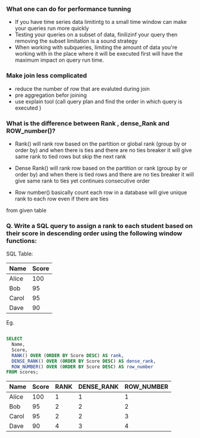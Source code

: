 ### What one can do  for performance tunning 


- If you have time series data limitintg to a small time window can make your queries run more quickly 
- Testing your queries on a subset of data, finilizinf your query then removing the subset limitation is a sound strategy
- When working with subqueries, limiting the amount of data you're working with in the place where it will be executed first will have the maximum impact on query run time. 


### Make join less complicated 
- reduce the number of row  that are evaluted during join 
- pre aggregation befor joining 
- use explain tool (call query plan and find the order in which query is executed )

### What is the difference between Rank , dense_Rank  and ROW_number()?

- Rank()  will rank row based on the partition or global rank (group by or order by) and when there is ties and there are no ties breaker it will give same rank to tied rows but skip the next rank

- Dense Rank() will rank row based on the partition or rank  (group by or order by) and when there is tied rows and there are no ties breaker it will give same rank to ties yet continues consecutive order 

- Row number() basically count each row in a database will give unique rank to each row even if there are ties 

from given table 


### Q. Write a SQL query to assign a rank to each student based on their score in descending order using the following window functions:

SQL Table: 

| Name  | Score |
|-------|-------|
| Alice | 100   |
| Bob   | 95    |
| Carol | 95    |
| Dave  | 90    |


Eg. 


```sql 

SELECT 
  Name,
  Score,
  RANK() OVER (ORDER BY Score DESC) AS rank,
  DENSE_RANK() OVER (ORDER BY Score DESC) AS dense_rank,
  ROW_NUMBER() OVER (ORDER BY Score DESC) AS row_number
FROM scores;


````


| Name  | Score | RANK | DENSE_RANK | ROW_NUMBER |
|-------|-------|------|------------|------------|
| Alice | 100   | 1    | 1          | 1          |
| Bob   | 95    | 2    | 2          | 2          |
| Carol | 95    | 2    | 2          | 3          |
| Dave  | 90    | 4    | 3          | 4          |

